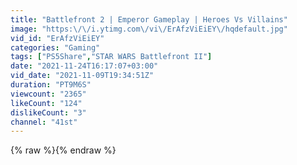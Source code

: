 ```yaml
---
title: "Battlefront 2 | Emperor Gameplay | Heroes Vs Villains"
image: "https:\/\/i.ytimg.com\/vi\/ErAfzViEiEY\/hqdefault.jpg"
vid_id: "ErAfzViEiEY"
categories: "Gaming"
tags: ["PS5Share","STAR WARS Battlefront II"]
date: "2021-11-24T16:17:07+03:00"
vid_date: "2021-11-09T19:34:51Z"
duration: "PT9M6S"
viewcount: "2365"
likeCount: "124"
dislikeCount: "3"
channel: "41st"
---
```

{% raw %}{% endraw %}
